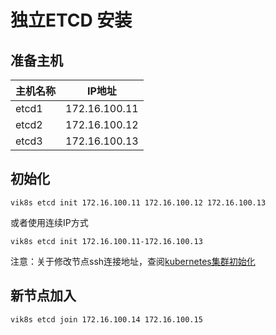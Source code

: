# 独立ETCD 安装

## 准备主机
|  主机名称  | IP地址 |
| -------- | ------------ |
| etcd1 | 172.16.100.11 |
| etcd2 | 172.16.100.12 |
| etcd3 | 172.16.100.13 |

## 初始化
```shell script
vik8s etcd init 172.16.100.11 172.16.100.12 172.16.100.13
```
或者使用连续IP方式
```shell script
vik8s etcd init 172.16.100.11-172.16.100.13
```
注意：关于修改节点ssh连接地址，查阅[kubernetes集群初始化](./INSTALL.MD)

## 新节点加入
```shell script
vik8s etcd join 172.16.100.14 172.16.100.15
```